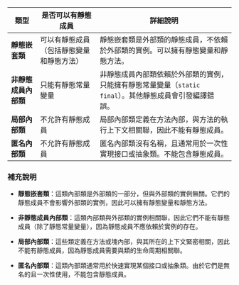 | 類型                   | 是否可以有靜態成員                   | 詳細說明                                                                                                     |
|------------------------|--------------------------------------|--------------------------------------------------------------------------------------------------------------|
| **靜態嵌套類**        | 可以有靜態成員（包括靜態變量和靜態方法） | 靜態嵌套類是外部類的靜態成員，不依賴於外部類的實例。可以擁有靜態變量和靜態方法。                              |
| **非靜態成員內部類**  | 只能有靜態常量變量                   | 非靜態成員內部類依賴於外部類的實例，只能擁有靜態常量變量（`static final`）。其他靜態成員會引發編譯錯誤。     |
| **局部內部類**        | 不允許有靜態成員                     | 局部內部類定義在方法內部，與方法的執行上下文相關聯，因此不能有靜態成員。                                      |
| **匿名內部類**        | 不允許有靜態成員                     | 匿名內部類沒有名稱，且通常用於一次性實現接口或抽象類。不能包含靜態成員。                                      |

### 補充說明

- **靜態嵌套類**：這類內部類是外部類的一部分，但與外部類的實例無關。它們的靜態成員不會影響外部類的實例，因此可以擁有靜態變量和靜態方法。
  
- **非靜態成員內部類**：這類內部類與外部類的實例相關聯，因此它們不能有靜態成員（除了靜態常量變量），因為靜態成員不應依賴於實例的存在。

- **局部內部類**：這些類定義在方法或塊內部，與其所在的上下文緊密相關，因此不能有靜態成員，因為靜態成員需要與類的生命周期相關聯。

- **匿名內部類**：這類內部類通常用於快速實現某個接口或抽象類。由於它們是無名的且一次性使用，不能包含靜態成員。
